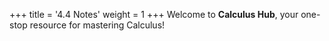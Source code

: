 +++
title = '4.4 Notes'
weight = 1
+++
Welcome to **Calculus Hub**, your one-stop resource for mastering Calculus!
